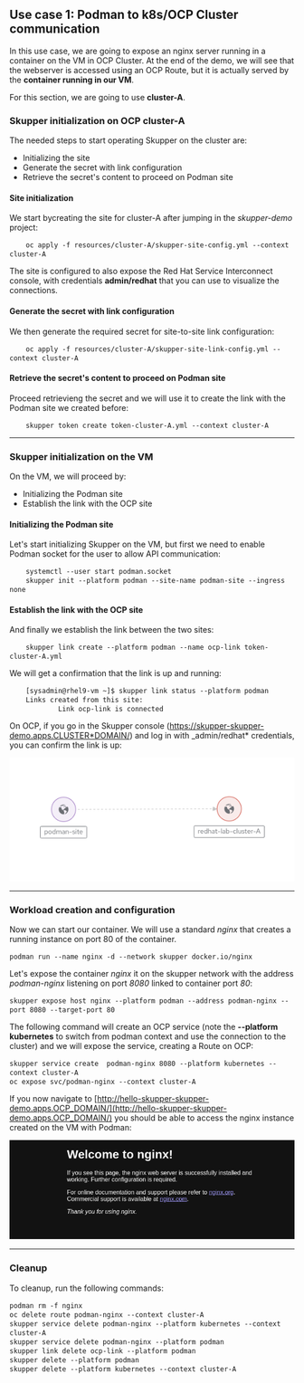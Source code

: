 ## Use case 1: Podman to k8s/OCP Cluster communication

In this use case, we are going to expose an nginx server running in a container on the VM in OCP Cluster.
At the end of the demo, we will see that the webserver is accessed using an OCP Route, but it is actually served by the **container running in our VM**.

For this section, we are going to use **cluster-A**.

### Skupper initialization on OCP cluster-A

The needed steps to start operating Skupper on the cluster are:

- Initializing the site
- Generate the secret with link configuration
- Retrieve the secret's content to proceed on Podman site

#### Site initialization

We start bycreating the site for cluster-A after jumping in the _skupper-demo_ project:

```shell
    oc apply -f resources/cluster-A/skupper-site-config.yml --context cluster-A
```

The site is configured to also expose the Red Hat Service Interconnect console, with credentials **admin/redhat** that you can use to visualize the connections.

#### Generate the secret with link configuration

We then generate the required secret for site-to-site link configuration:

```shell
    oc apply -f resources/cluster-A/skupper-site-link-config.yml --context cluster-A
```

#### Retrieve the secret's content to proceed on Podman site

Proceed retrievieng the secret and we will use it to create the link with the Podman site we created before:

```shell
    skupper token create token-cluster-A.yml --context cluster-A
```

---

### Skupper initialization on the VM

On the VM, we will proceed by:

- Initializing the Podman site
- Establish the link with the OCP site

#### Initializing the Podman site

Let's start initializing Skupper on the VM, but first we need to enable Podman socket for the user to allow API communication:

```shell
    systemctl --user start podman.socket
    skupper init --platform podman --site-name podman-site --ingress none
```

#### Establish the link with the OCP site

And finally we establish the link between the two sites:

```shell
    skupper link create --platform podman --name ocp-link token-cluster-A.yml
```

We will get a confirmation that the link is up and running:

```shell
    [sysadmin@rhel9-vm ~]$ skupper link status --platform podman
    Links created from this site:
            Link ocp-link is connected
```

On OCP, if you go in the Skupper console (https://skupper-skupper-demo.apps.CLUSTER*DOMAIN/) and log in with \_admin/redhat\* credentials, you can confirm the link is up:

![](../_assets/podman-link.png)

---

### Workload creation and configuration

Now we can start our container. We will use a standard _nginx_ that creates a running instance on port 80 of the container.

```shell
podman run --name nginx -d --network skupper docker.io/nginx
```

Let's expose the container _nginx_ it on the skupper network with the address _podman-nginx_ listening on port _8080_ linked to container port _80_:

```shell
skupper expose host nginx --platform podman --address podman-nginx --port 8080 --target-port 80
```

The following command will create an OCP service (note the **--platform kubernetes** to switch from podman context and use the connection to the cluster) and we will expose the service, creating a Route on OCP:

```shell
skupper service create  podman-nginx 8080 --platform kubernetes --context cluster-A
oc expose svc/podman-nginx --context cluster-A
```

If you now navigate to [http://hello-skupper-skupper-demo.apps.OCP_DOMAIN/](http://hello-skupper-skupper-demo.apps.OCP_DOMAIN/) you should be able to access the nginx instance created on the VM with Podman:

![](../_assets/hello-nginx.png)

---

### Cleanup

To cleanup, run the following commands:

```shell
podman rm -f nginx
oc delete route podman-nginx --context cluster-A
skupper service delete podman-nginx --platform kubernetes --context cluster-A
skupper service delete podman-nginx --platform podman
skupper link delete ocp-link --platform podman
skupper delete --platform podman
skupper delete --platform kubernetes --context cluster-A
```

